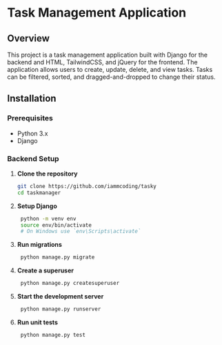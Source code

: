 # Task Management Application

## Overview
This project is a task management application built with Django for the backend and HTML, TailwindCSS, and jQuery for the frontend. The application allows users to create, update, delete, and view tasks. Tasks can be filtered, sorted, and dragged-and-dropped to change their status.

## Installation

### Prerequisites
- Python 3.x
- Django  

### Backend Setup

1. **Clone the repository**
   ```bash
   git clone https://github.com/iammcoding/tasky
   cd taskmanager
2. **Setup Django**
   ```bash
    python -m venv env
    source env/bin/activate   
    # On Windows use `env\Scripts\activate`
3. **Run migrations**
   ```bash
    python manage.py migrate
4. **Create a superuser**
   ```bash
    python manage.py createsuperuser

5. **Start the development server**
   ```bash
    python manage.py runserver
6. **Run unit tests**
   ```bash
    python manage.py test

